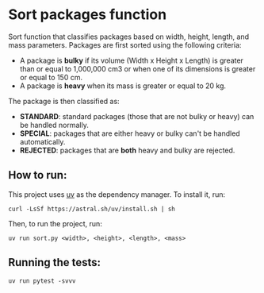 # Sort packages function

Sort function that classifies packages based on width, height, length, and mass parameters.
Packages are first sorted using the following criteria:
- A package is **bulky** if its volume (Width x Height x Length) is greater than or equal to 1,000,000 cm3 or when one of its dimensions is greater or equal to 150 cm.
- A package is **heavy** when its mass is greater or equal to 20 kg.

The package is then classified as:
- **STANDARD**: standard packages (those that are not bulky or heavy) can be handled normally.
- **SPECIAL**: packages that are either heavy or bulky can't be handled automatically.
- **REJECTED**: packages that are **both** heavy and bulky are rejected.

## How to run:
This project uses [uv](https://docs.astral.sh/uv/) as the dependency manager. To install it, run:
```
curl -LsSf https://astral.sh/uv/install.sh | sh
```

Then, to run the project, run:
```
uv run sort.py <width>, <height>, <length>, <mass>
```

## Running the tests:
```
uv run pytest -svvv
```
